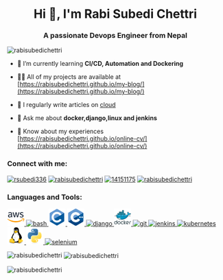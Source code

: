 <h1 align="center">Hi 👋, I'm Rabi Subedi Chettri</h1>
<h3 align="center">A passionate Devops Engineer from Nepal</h3>

<p align="left"> <img src="https://komarev.com/ghpvc/?username=rabisubedichettri&label=Profile%20views&color=0e75b6&style=flat" alt="rabisubedichettri" /> </p>

- 🌱 I’m currently learning **CI/CD, Automation and Dockering**

- 👨‍💻 All of my projects are available at [https://rabisubedichettri.github.io/my-blog/](https://rabisubedichettri.github.io/my-blog/)

- 📝 I regularly write articles on [cloud](cloud)

- 💬 Ask me about **docker,django,linux and jenkins**

- 📄 Know about my experiences [https://rabisubedichettri.github.io/online-cv/](https://rabisubedichettri.github.io/online-cv/)

<h3 align="left">Connect with me:</h3>
<p align="left">
<a href="https://twitter.com/rsubedi336" target="blank"><img align="center" src="https://raw.githubusercontent.com/rahuldkjain/github-profile-readme-generator/master/src/images/icons/Social/twitter.svg" alt="rsubedi336" height="30" width="40" /></a>
<a href="https://linkedin.com/in/rabisubedichettri" target="blank"><img align="center" src="https://raw.githubusercontent.com/rahuldkjain/github-profile-readme-generator/master/src/images/icons/Social/linked-in-alt.svg" alt="rabisubedichettri" height="30" width="40" /></a>
<a href="https://stackoverflow.com/users/14151175" target="blank"><img align="center" src="https://raw.githubusercontent.com/rahuldkjain/github-profile-readme-generator/master/src/images/icons/Social/stack-overflow.svg" alt="14151175" height="30" width="40" /></a>
<a href="https://fb.com/rabisubedichettri" target="blank"><img align="center" src="https://raw.githubusercontent.com/rahuldkjain/github-profile-readme-generator/master/src/images/icons/Social/facebook.svg" alt="rabisubedichettri" height="30" width="40" /></a>
</p>

<h3 align="left">Languages and Tools:</h3>
<p align="left"> <a href="https://aws.amazon.com" target="_blank" rel="noreferrer"> <img src="https://raw.githubusercontent.com/devicons/devicon/master/icons/amazonwebservices/amazonwebservices-original-wordmark.svg" alt="aws" width="40" height="40"/> </a> <a href="https://www.gnu.org/software/bash/" target="_blank" rel="noreferrer"> <img src="https://www.vectorlogo.zone/logos/gnu_bash/gnu_bash-icon.svg" alt="bash" width="40" height="40"/> </a> <a href="https://www.cprogramming.com/" target="_blank" rel="noreferrer"> <img src="https://raw.githubusercontent.com/devicons/devicon/master/icons/c/c-original.svg" alt="c" width="40" height="40"/> </a> <a href="https://www.w3schools.com/cpp/" target="_blank" rel="noreferrer"> <img src="https://raw.githubusercontent.com/devicons/devicon/master/icons/cplusplus/cplusplus-original.svg" alt="cplusplus" width="40" height="40"/> </a> <a href="https://www.djangoproject.com/" target="_blank" rel="noreferrer"> <img src="https://cdn.worldvectorlogo.com/logos/django.svg" alt="django" width="40" height="40"/> </a> <a href="https://www.docker.com/" target="_blank" rel="noreferrer"> <img src="https://raw.githubusercontent.com/devicons/devicon/master/icons/docker/docker-original-wordmark.svg" alt="docker" width="40" height="40"/> </a> <a href="https://git-scm.com/" target="_blank" rel="noreferrer"> <img src="https://www.vectorlogo.zone/logos/git-scm/git-scm-icon.svg" alt="git" width="40" height="40"/> </a> <a href="https://www.jenkins.io" target="_blank" rel="noreferrer"> <img src="https://www.vectorlogo.zone/logos/jenkins/jenkins-icon.svg" alt="jenkins" width="40" height="40"/> </a> <a href="https://kubernetes.io" target="_blank" rel="noreferrer"> <img src="https://www.vectorlogo.zone/logos/kubernetes/kubernetes-icon.svg" alt="kubernetes" width="40" height="40"/> </a> <a href="https://www.linux.org/" target="_blank" rel="noreferrer"> <img src="https://raw.githubusercontent.com/devicons/devicon/master/icons/linux/linux-original.svg" alt="linux" width="40" height="40"/> </a> <a href="https://www.python.org" target="_blank" rel="noreferrer"> <img src="https://raw.githubusercontent.com/devicons/devicon/master/icons/python/python-original.svg" alt="python" width="40" height="40"/> </a> <a href="https://www.selenium.dev" target="_blank" rel="noreferrer"> <img src="https://raw.githubusercontent.com/detain/svg-logos/780f25886640cef088af994181646db2f6b1a3f8/svg/selenium-logo.svg" alt="selenium" width="40" height="40"/> </a> </p>

<p><img align="left" src="https://github-readme-stats.vercel.app/api/top-langs?username=rabisubedichettri&show_icons=true&locale=en&layout=compact" alt="rabisubedichettri" /></p>

<p>&nbsp;<img align="center" src="https://github-readme-stats.vercel.app/api?username=rabisubedichettri&show_icons=true&locale=en" alt="rabisubedichettri" /></p>

<p><img align="center" src="https://github-readme-streak-stats.herokuapp.com/?user=rabisubedichettri&" alt="rabisubedichettri" /></p>
